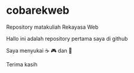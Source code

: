 # cobarekweb
Repository matakuliah Rekayasa Web

Hallo ini adalah repository pertama saya di github

Saya menyukai ☕ 🎮 dan 🚬

Terima kasih
